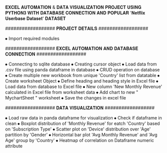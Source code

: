 𝐄𝐗𝐂𝐄𝐋 𝐀𝐔𝐓𝐎𝐌𝐀𝐓𝐈𝐎𝐍 & 𝐃𝐀𝐓𝐀 𝐕𝐈𝐒𝐔𝐀𝐋𝐈𝐙𝐀𝐓𝐈𝐎𝐍 𝐏𝐑𝐎𝐉𝐄𝐂𝐓 𝐔𝐒𝐈𝐍𝐆 𝐏𝐘𝐓𝐇𝐎𝐍𝟑 𝐖𝐈𝐓𝐇 𝐃𝐀𝐓𝐀𝐁𝐀𝐒𝐄 𝐂𝐎𝐍𝐍𝐄𝐂𝐓𝐈𝐎𝐍 𝐀𝐍𝐃 𝐏𝐎𝐏𝐔𝐋𝐀𝐑 '𝐍𝐞𝐭𝐟𝐥𝐢𝐱 𝐔𝐬𝐞𝐫𝐛𝐚𝐬𝐞 𝐃𝐚𝐭𝐚𝐬𝐞𝐭' 𝐃𝐀𝐓𝐀𝐒𝐄𝐓 

################## 𝐏𝐑𝐎𝐉𝐄𝐂𝐓 𝐃𝐄𝐓𝐀𝐈𝐋𝐒 ##################

⦁ Import required modules 

################## 𝐄𝐗𝐂𝐄𝐋 𝐀𝐔𝐓𝐎𝐌𝐀𝐓𝐈𝐎𝐍 𝐀𝐍𝐃 𝐃𝐀𝐓𝐀𝐁𝐀𝐒𝐄 𝐂𝐎𝐍𝐍𝐄𝐂𝐓𝐈𝐎𝐍 ##################

⦁ Connecting to sqlite database 
⦁ Creating cursor object
⦁	Load data from .csv file using panda dataframe in database
⦁ CRUD operation on database
⦁	Create multiple new workbook from unique 'Country' list from datatable
⦁	Create worksheet Object 
⦁	Define heading and heading style in Excel file
⦁ Load data from database to Excel file
⦁	New column 'New Monthly Revenue' calculated in Excel file from worksheet data
⦁	Add chart to new " MychartSheet " worksheet
⦁	Save the changes in excel file

################## 𝐃𝐀𝐓𝐀 𝐕𝐈𝐒𝐔𝐀𝐋𝐈𝐙𝐀𝐓𝐈𝐎𝐍 ##################

⦁	Load raw data in panda dataframe for visualization
⦁	Check if dataframe in clean
⦁ Boxplot distribution of 'Monthly Revenue' for eatch 'Country' based on 'Subscription Type'
⦁	Scatter plot on 'Device' distribution over 'Age' partition by 'Gender'
⦁	Horizontal bar plot 'Avg Monthly Revenue' and 'Avg Age' group by 'Country'
⦁	Heatmap of correlation on Dataframe numeric attribute
